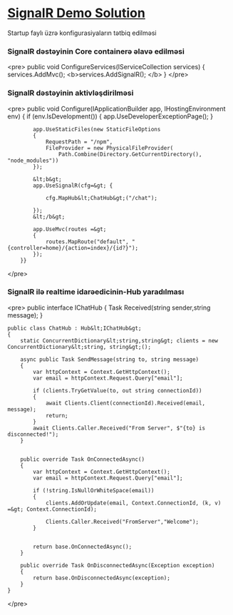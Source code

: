 # [SignalR Demo Solution](http://kamranaeff1994-002-site2.ctempurl.com)


Startup faylı üzrə konfigurasiyaların tətbiq edilməsi

###  SignalR dəstəyinin Core containerə əlavə edilməsi
&lt;pre&gt;
        public void ConfigureServices(IServiceCollection services)
        {
            services.AddMvc();
               &lt;b&gt;services.AddSignalR(); &lt;/b&gt;
        }
&lt;/pre&gt;

###  SignalR dəstəyinin aktivləşdirilməsi
&lt;pre&gt;
        public void Configure(IApplicationBuilder app, IHostingEnvironment env)
        {
            if (env.IsDevelopment())
            {
                app.UseDeveloperExceptionPage();
            }

            app.UseStaticFiles(new StaticFileOptions
            {
                RequestPath = "/npm",
                FileProvider = new PhysicalFileProvider(
                    Path.Combine(Directory.GetCurrentDirectory(), "node_modules"))
            });
            
            &lt;b&gt;
            app.UseSignalR(cfg=&gt; {

                cfg.MapHub&lt;ChatHub&gt;("/chat");
            
            });
            &lt;/b&gt;

            app.UseMvc(routes =&gt;
            {
                routes.MapRoute("default", "{controller=home}/{action=index}/{id?}");
            });
        }}
&lt;/pre&gt;


###  SignalR ilə realtime idarəedicinin-Hub yaradılması

&lt;pre&gt;
    public interface IChatHub
    {
        Task Received(string sender,string message);
    }

    public class ChatHub : Hub&lt;IChatHub&gt;
    {
        static ConcurrentDictionary&lt;string,string&gt; clients = new ConcurrentDictionary&lt;string, string&gt;();

        async public Task SendMessage(string to, string message)
        {
            var httpContext = Context.GetHttpContext();
            var email = httpContext.Request.Query["email"];

            if (clients.TryGetValue(to, out string connectionId))
            {
                await Clients.Client(connectionId).Received(email, message);
                return;
            }
            await Clients.Caller.Received("From Server", $"{to} is disconnected!");
        }


        public override Task OnConnectedAsync()
        {
            var httpContext = Context.GetHttpContext();
            var email = httpContext.Request.Query["email"];

            if (!string.IsNullOrWhiteSpace(email))
            {
                clients.AddOrUpdate(email, Context.ConnectionId, (k, v) =&gt; Context.ConnectionId);

                Clients.Caller.Received("FromServer","Welcome");
            }
            

            return base.OnConnectedAsync();
        }

        public override Task OnDisconnectedAsync(Exception exception)
        {
            return base.OnDisconnectedAsync(exception);
        }
    }
&lt;/pre&gt;
